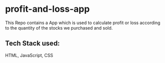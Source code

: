 # profit-and-loss-app
 This Repo contains a App which is used to calculate profit or loss according to the quantity of the stocks we purchased and sold.
 
 ## Tech Stack used:
  HTML, JavaScript, CSS
